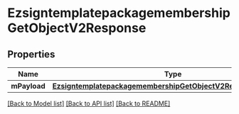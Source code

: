# EzsigntemplatepackagemembershipGetObjectV2Response

## Properties
Name | Type | Description | Notes
------------ | ------------- | ------------- | -------------
**mPayload** | [**EzsigntemplatepackagemembershipGetObjectV2ResponseMPayload**](EzsigntemplatepackagemembershipGetObjectV2ResponseMPayload.md) |  | 

[[Back to Model list]](../README.md#documentation-for-models) [[Back to API list]](../README.md#documentation-for-api-endpoints) [[Back to README]](../README.md)


